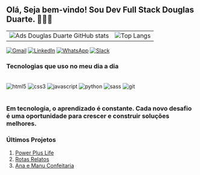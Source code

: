 ## Olá, Seja bem-vindo! Sou Dev Full Stack Douglas Duarte. 🧑🏽‍🚀

<table>
  <tr>
    <td>
      <img src="https://github-readme-stats.vercel.app/api?username=adsdouglasduarte&show_icons=true&theme=radical" alt="Ads Douglas Duarte GitHub stats"/>
    </td>
    <td>
      <img src="https://github-readme-stats.vercel.app/api/top-langs/?username=adsdouglasduarte&theme=blue-green" alt="Top Langs"/>
    </td>
  </tr>
</table>

[![Gmail](https://img.shields.io/badge/Gmail-D14836?style=for-the-badge&logo=gmail&logoColor=white)](mailto:adsdouglasduarte@gmail.com)
[![LinkedIn](https://img.shields.io/badge/LinkedIn-0077B5?style=for-the-badge&logo=linkedin&logoColor=white)](https://linkedin.com/in/douglas-duarte-55048530b)
[![WhatsApp](https://img.shields.io/badge/WhatsApp-25D366?style=for-the-badge&logo=whatsapp&logoColor=white)](https://wa.me/qr/OA3P5VRRNOK3O1)
[![Slack](https://img.shields.io/badge/Slack-4A154B?style=for-the-badge&logo=slack&logoColor=white)](https://planodecarreirasebac.slack.com/team/U0754J5DFPC)

### Tecnologias que uso no meu dia a dia

<div style="display: inline_block"><br/>
  <img align="center" alt="html5" src="https://img.shields.io/badge/HTML5-E34F26?style=for-the-badge&logo=html5&logoColor=white">
  <img align="center" alt="css3" src="https://img.shields.io/badge/CSS3-1572B6?style=for-the-badge&logo=css3&logoColor=white">
  <img align="center" alt="javascript" src="https://img.shields.io/badge/JavaScript-F7DF1E?style=for-the-badge&logo=javascript&logoColor=black">
  <img align="center" alt="python" src="https://img.shields.io/badge/Python-3776AB?style=for-the-badge&logo=python&logoColor=white">
  <img align="center" alt="sass" src="https://img.shields.io/badge/Sass-CC6699?style=for-the-badge&logo=sass&logoColor=white">
  <img align="center" alt="git" src="https://img.shields.io/badge/Git-F05032?style=for-the-badge&logo=git&logoColor=white">
</div><br/>

### Em tecnologia, o aprendizado é constante. Cada novo desafio é uma oportunidade para crescer e construir soluções melhores.

### Últimos Projetos

1. [Power Plus Life](https://powerpluslife.vercel.app/)
2. [Rotas Relatos](https://rotas-relatos.vercel.app/)
3. [Ana e Manu Confeitaria](https://anaemanuconfeitaria.vercel.app/)



